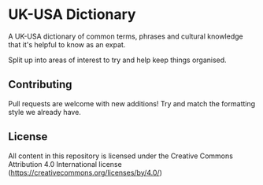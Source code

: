 # UK-USA Dictionary

A UK-USA dictionary of common terms, phrases and cultural knowledge that it's helpful to know as an expat.

Split up into areas of interest to try and help keep things organised.

## Contributing

Pull requests are welcome with new additions! Try and match the formatting style we already have.

## License

All content in this repository is licensed under the Creative Commons 
Attribution 4.0 International license (https://creativecommons.org/licenses/by/4.0/)

